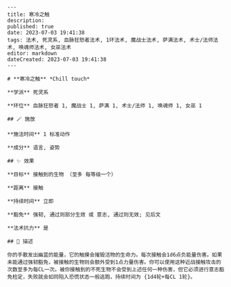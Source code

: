 
    ---
    title: 寒冷之触
    description: 
    published: true
    date: 2023-07-03 19:41:38
    tags: 法术, 死灵系, 血脉狂怒者法术, 1环法术, 魔战士法术, 萨满法术, 术士/法师法术, 唤魂师法术, 女巫法术
    editor: markdown
    dateCreated: 2023-07-03 19:41:38
    ---

    # **寒冷之触** *Chill touch*

    **学派** 死灵系 

    **环位** 血脉狂怒者 1, 魔战士 1, 萨满 1, 术士/法师 1, 唤魂师 1, 女巫 1

    ## 🪄 施放

    **施法时间** 1 标准动作

    **成分** 语言, 姿势

    ## ✨ 效果 

    **目标** 接触到的生物 （至多 每等级一个） 

    **距离** 接触  

    **持续时间** 立即 

    **豁免** 强韧, 通过则部分生效 或 意志, 通过则无效; 见后文

    **法术抗力** 是

    ## 📖 描述

    你的手散发出幽蓝的能量，它的触摸会摧毁活物的生命力。每次接触会1d6点负能量伤害。如果未能通过强韧豁免，被接触的生物则会额外受到1点力量伤害。你可以使用这种近战接触攻击的次数至多为每CL一次。被你接触到的不死生物不会受到上述任何一种伤害，但它必须进行意志豁免检定，失败就会如同陷入恐慌状态一般逃跑，持续时间为 {1d4轮+每CL 1轮}。
    